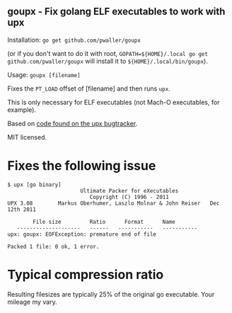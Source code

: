 goupx - Fix golang ELF executables to work with upx
---------------------------------------------------

Installation: `go get github.com/pwaller/goupx`

(or if you don't want to do it with root, `GOPATH=${HOME}/.local go get github.com/pwaller/goupx` will install it to `${HOME}/.local/bin/goupx`).

Usage: `goupx [filename]`

Fixes the `PT_LOAD` offset of [filename] and then runs `upx`.

This is only necessary for ELF executables (not Mach-O executables, for example).

Based on [code found on the upx bugtracker](http://sourceforge.net/tracker/?func=detail&atid=102331&aid=3408066&group_id=2331).

MIT licensed.

Fixes the following issue
=========================

    $ upx [go binary]
                           Ultimate Packer for eXecutables
                              Copyright (C) 1996 - 2011
    UPX 3.08        Markus Oberhumer, Laszlo Molnar & John Reiser   Dec 12th 2011

            File size         Ratio      Format      Name
       --------------------   ------   -----------   -----------
    upx: goupx: EOFException: premature end of file                                

    Packed 1 file: 0 ok, 1 error.

Typical compression ratio
=========================

Resulting filesizes are typically 25% of the original go executable. Your mileage my vary.
